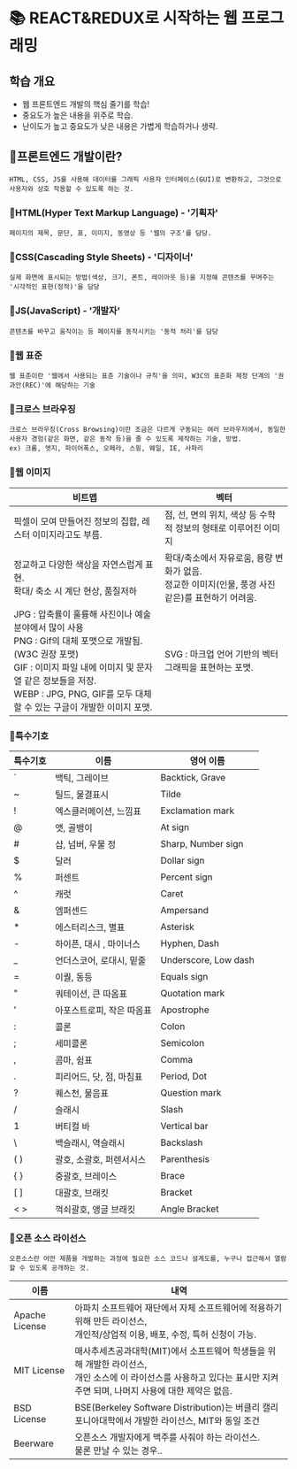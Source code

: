 # 📚 REACT&REDUX로 시작하는 웹 프로그래밍

## 학습 개요
- 웹 프론트엔드 개발의 핵심 줄기를 학습!
- 중요도가 높은 내용을 위주로 학습.
- 난이도가 높고 중요도가 낮은 내용은 가볍게 학습하거나 생략.

## 📌프론트엔드 개발이란?
    HTML, CSS, JS를 사용해 데이터를 그래픽 사용자 인터페이스(GUI)로 변환하고, 그것으로 사용자와 상호 작용할 수 있도록 하는 것.

### 🔖HTML(Hyper Text Markup Language) - '기획자'
    페이지의 제목, 문단, 표, 이미지, 동영상 등 '웹의 구조'를 담당.

### 🔖CSS(Cascading Style Sheets) - '디자이너'
    실제 화면에 표시되는 방법(색상, 크기, 폰트, 레이아웃 등)을 지정해 콘텐츠를 꾸며주는 '시각적인 표현(정적)'을 담당 

### 🔖JS(JavaScript) - '개발자'
    콘텐츠를 바꾸고 움직이는 등 페이지를 동작시키는 '동적 처리'를 담당

### 🔖웹 표준
    웹 표준이란 '웹에서 사용되는 표준 기술이나 규칙'을 의미, W3C의 표준화 제정 단계의 '권과안(REC)'에 해당하는 기술

### 🔖크로스 브라우징
    크로스 브라우징(Cross Browsing)이란 조금은 다르게 구동되는 여러 브라우저에서, 동일한 사용자 경험(같은 화면, 같은 동작 등)을 줄 수 있도록 제작하는 기술, 방법.
    ex) 크롬, 엣지, 파이어폭스, 오페라, 스윙, 웨일, IE, 사파리

### 🔖웹 이미지
| 비트맵 | 벡터 |
| ----- | --- |
|픽셀이 모여 만들어진 정보의 집합, 레스터 이미지라고도 부름. | 점, 선, 면의 위치, 색상 등 수학적 정보의 형태로 이루어진 이미지 |
| 정교하고 다양한 색상을 자연스럽게 표현. <br> 확대/ 축소 시 계단 현상, 품질저하 | 확대/축소에서 자유로움, 용량 변화가 없음. <br> 정교한 이미지(인물, 풍경 사진 같은)를 표현하기 어려움. |
| JPG : 압축률이 훌륭해 사진이나 예술 분야에서 많이 사용 <br> PNG : Gif의 대체 포맷으로 개발됨.(W3C 권장 포맷) <br> GIF : 이미지 파일 내에 이미지 및 문자열 같은 정보들을 저장. <br> WEBP : JPG, PNG, GIF를 모두 대체할 수 있는 구글이 개발한 이미지 포맷. | SVG : 마크업 언어 기반의 벡터 그래픽을 표현하는 포맷.

### 🔖특수기호
| 특수기호 | 이름 | 영어 이름 |
| ----- | --- | ---- |
| ` | 백틱, 그레이브 | Backtick, Grave |
| ~ | 틸드, 물결표시 | Tilde |
| ! | 엑스클러메이션, 느낌표 | Exclamation mark |
| @ | 앳, 골뱅이 | At sign | 
| # | 샵, 넘버, 우물 정 | Sharp, Number sign |
| $ | 달러 | Dollar sign |
| % | 퍼센트 | Percent sign |
| ^ | 캐럿 | Caret |
| & | 엠퍼센드 | Ampersand |
| * | 에스터리스크, 별표 | Asterisk |
| - | 하이픈, 대시 , 마이너스 | Hyphen, Dash |
| _ | 언더스코어, 로대시, 밑줄 | Underscore, Low dash |
| = | 이퀄, 동등 | Equals sign |
| " | 쿼테이션, 큰 따옴표 | Quotation mark |
| ' | 아포스트로피, 작은 따옴표 | Apostrophe |
| : | 콜론 | Colon |
| ; | 세미콜론 | Semicolon |
| , | 콤마, 쉼표 | Comma |
| . | 피리어드, 닷, 점, 마침표 | Period, Dot | 
| ? | 퀘스천, 물음표 | Question mark |
| / | 슬래시 | Slash |
| 1 | 버티컬 바 | Vertical bar |
| \ | 백슬래시, 역슬래시 | Backslash |
| ( ) | 괄호, 소괄호, 퍼렌서시스 | Parenthesis | 
| { } | 중괄호, 브레이스 | Brace |
| [ ] | 대괄호, 브래킷 | Bracket |
| < > | 꺽쇠괄호, 앵글 브래킷 | Angle Bracket |

### 🔖오픈 소스 라이선스
    오픈소스란 어떤 제품을 개발하는 과정에 필요한 소스 코드나 설계도를, 누구나 접근해서 열람할 수 있도록 공개하는 것.

| 이름 | 내역 | 
| ---- | ---- |
| Apache License | 아파치 소프트웨어 재단에서 자체 소프트웨어에 적용하기 위해 만든 라이선스, <br> 개인적/상업적 이용, 배포, 수정, 특허 신청이 가능. |
| MIT License | 매사추세츠공과대학(MIT)에서 소프트웨어 학생들을 위해 개발한 라이선스, <br> 개인 소스에 이 라이선스를 사용하고 있다는 표시만 지켜주면 되며, 나머지 사용에 대한 제약은 없음. |
| BSD License | BSE(Berkeley Software Distribution)는 버클리 캘리포니아대학에서 개발한 라이선스, MIT와 동일 조건 |
| Beerware | 오픈소스 개발자에게 맥주를 사줘야 하는 라이선스. <br> 물론 만날 수 있는 경우.. |

